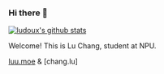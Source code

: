 ### Hi there 👋

[![ludoux's github stats](https://github-readme-stats.vercel.app/api?username=ludoux&count_private=true&hide=stars&theme=solarized-light)](https://github.com/anuraghazra/github-readme-stats)

Welcome! This is Lu Chang, student at NPU.

[luu.moe](https://www.luu.moe) & [chang.lu]

<!--
**ludoux/ludoux** is a ✨ _special_ ✨ repository because its `README.md` (this file) appears on your GitHub profile.

Here are some ideas to get you started:

- 🔭 I’m currently working on ...
- 🌱 I’m currently learning ...
- 👯 I’m looking to collaborate on ...
- 🤔 I’m looking for help with ...
- 💬 Ask me about ...
- 📫 How to reach me: ...
- 😄 Pronouns: ...
- ⚡ Fun fact: ...
-->
